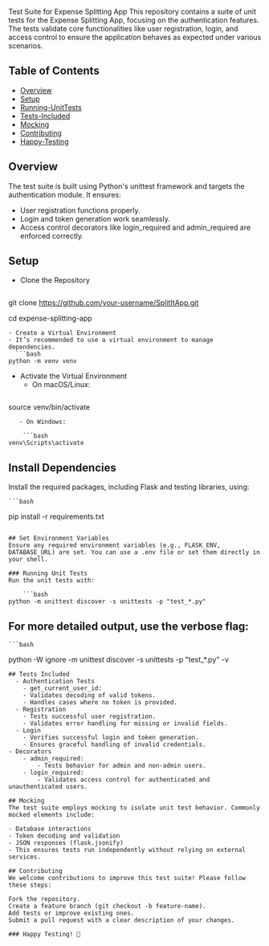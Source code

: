 Test Suite for Expense Splitting App
This repository contains a suite of unit tests for the Expense Splitting App, focusing on the authentication features. The tests validate core functionalities like user registration, login, and access control to ensure the application behaves as expected under various scenarios.

## Table of Contents
- [Overview](#overview)
- [Setup](#setup)
- [Running-UnitTests](#running-unit-tests)
- [Tests-Included](#tests-included)
- [Mocking](#mocking)
- [Contributing](#contributing)
- [Happy-Testing](#happy-testing-)


## Overview
The test suite is built using Python's unittest framework and targets the authentication module. It ensures:

- User registration functions properly.
- Login and token generation work seamlessly.
- Access control decorators like login_required and admin_required are enforced correctly.

## Setup
- Clone the Repository
    ``` bash
git clone https://github.com/your-username/SplitItApp.git

cd expense-splitting-app
```
- Create a Virtual Environment
- It’s recommended to use a virtual environment to manage dependencies.
  ```bash
python -m venv venv
```
- Activate the Virtual Environment
  - On macOS/Linux:
    ```bash
source venv/bin/activate
```
   - On Windows:

    ```bash
venv\Scripts\activate
```

## Install Dependencies
Install the required packages, including Flask and testing libraries, using:

    ```bash
pip install -r requirements.txt
```

## Set Environment Variables
Ensure any required environment variables (e.g., FLASK_ENV, DATABASE_URL) are set. You can use a .env file or set them directly in your shell.

### Running Unit Tests
Run the unit tests with:

    ```bash
python -m unittest discover -s unittests -p "test_*.py"
```

## For more detailed output, use the verbose flag:

    ```bash
python -W ignore -m unittest discover -s unittests -p "test_*.py" -v
```
## Tests Included
  - Authentication Tests
    - get_current_user_id:
    - Validates decoding of valid tokens.
    - Handles cases where no token is provided.
  - Registration
    - Tests successful user registration.
    - Validates error handling for missing or invalid fields.
  - Login
    - Verifies successful login and token generation.
    - Ensures graceful handling of invalid credentials.
- Decorators
    - admin_required:
        - Tests behavior for admin and non-admin users.
    - login_required:
        - Validates access control for authenticated and unauthenticated users.

## Mocking
The test suite employs mocking to isolate unit test behavior. Commonly mocked elements include:

- Database interactions
- Token decoding and validation
- JSON responses (flask.jsonify)
- This ensures tests run independently without relying on external services.

## Contributing
We welcome contributions to improve this test suite! Please follow these steps:

Fork the repository.
Create a feature branch (git checkout -b feature-name).
Add tests or improve existing ones.
Submit a pull request with a clear description of your changes.

### Happy Testing! 🎉
